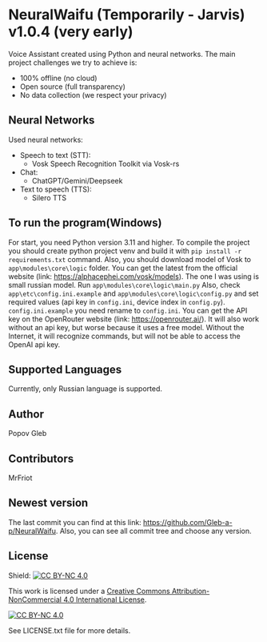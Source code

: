 # NeuralWaifu (Temporarily - Jarvis) v1.0.4 (very early)
Voice Assistant created using Python and neural networks.
The main project challenges we try to achieve is:
 - 100% offline (no cloud)
 - Open source (full transparency)
 - No data collection (we respect your privacy)

## Neural Networks
Used neural networks:
 - Speech to text (STT):
   - Vosk Speech Recognition Toolkit via Vosk-rs
 - Chat:
   - ChatGPT/Gemini/Deepseek
 - Text to speech (TTS):
   - Silero TTS

## To run the program(Windows)
For start, you need Python version 3.11 and higher.
To compile the project you should create python project venv and build it with ```pip install -r requirements.txt``` command.
Also, you should download model of Vosk to ```app\modules\core\logic``` folder.
You can get the latest from the official website (link: https://alphacephei.com/vosk/models).
The one I was using is small russian model.
Run ```app\modules\core\logic\main.py```
Also, check ```app\etc\config.ini.example``` and ```app\modules\core\logic\config.py``` and set required values (api key in ```config.ini```, device index in ```config.py```). ```config.ini.example``` you need rename to ```config.ini```. 
You can get the API key on the OpenRouter website (link: https://openrouter.ai/).
It will also work without an api key, but worse because it uses a free model. Without the Internet, it will recognize commands, but will not be able to access the OpenAI api key.

## Supported Languages
Currently, only Russian language is supported.

## Author
Popov Gleb

## Contributors
MrFriot

## Newest version
The last commit you can find at this link: https://github.com/Gleb-a-p/NeuralWaifu.
Also, you can see all commit tree and choose any version.

## License
Shield: [![CC BY-NC 4.0][cc-by-nc-shield]][cc-by-nc]

This work is licensed under a
[Creative Commons Attribution-NonCommercial 4.0 International License][cc-by-nc].

[![CC BY-NC 4.0][cc-by-nc-image]][cc-by-nc]

[cc-by-nc]: https://creativecommons.org/licenses/by-nc/4.0/
[cc-by-nc-image]: https://licensebuttons.net/l/by-nc/4.0/88x31.png
[cc-by-nc-shield]: https://img.shields.io/badge/License-CC%20BY--NC%204.0-lightgrey.svg

See LICENSE.txt file for more details.
